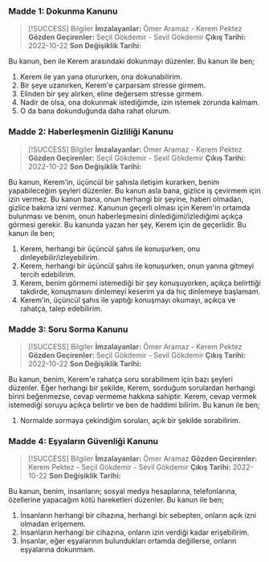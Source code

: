### Madde 1: Dokunma Kanunu

> [!SUCCESS] Bilgiler
> **İmzalayanlar:** Ömer Aramaz - Kerem Pektez
> **Gözden Geçirenler:** Seçil Gökdemir - Sevil Gökdemir
> **Çıkış Tarihi:** 2022-10-22
> **Son Değişiklik Tarihi:**

Bu kanun, ben ile Kerem arasındaki dokunmayı düzenler. Bu kanun ile ben;
1. Kerem ile yan yana otururken, ona dokunabilirim.
2. Bir şeye uzanırken, Kerem'e çarparsam stresse girmem.
3. Elinden bir şey alırken, eline değersem stresse girmem.
4. Nadir de olsa, ona dokunmak istediğimde, izin istemek zorunda kalmam.
5. O da bana dokunduğunda daha rahat olurum.

### Madde 2: Haberleşmenin Gizliliği Kanunu

> [!SUCCESS] Bilgiler
> **İmzalayanlar:** Ömer Aramaz - Kerem Pektez
> **Gözden Geçirenler:** Seçil Gökdemir - Sevil Gökdemir
> **Çıkış Tarihi:** 2022-10-22
> **Son Değişiklik Tarihi:**

Bu kanun, Kerem'in, üçüncül bir şahısla iletişim kurarken, benim yapabileceğim şeyleri düzenler. Bu kanun asla bana, gizlice iş çevirmem için izin vermez. Bu kanun bana, onun herhangi bir şeyine, haberi olmadan, gizlice bakma izni vermez. Kanunun geçerli olması için Kerem'in ortamda bulunması ve benim, onun haberleşmesini dinlediğimi/izlediğimi açıkça görmesi gerekir. Bu kanunda yazan her şey, Kerem için de geçerlidir. Bu kanun ile ben;
1. Kerem, herhangi bir üçüncül şahıs ile konuşurken, onu dinleyebilir/izleyebilirim.
2. Kerem, herhangi bir üçüncül şahıs ile konuşurken, onun yanına gitmeyi tercih edebilirim.
3. Kerem, benim görmemi istemediği bir şey konuşuyorken, açıkça belirttiği takdirde, konuşmasını dinlemeyi keserim ya da hiç dinlemeye başlamam.
4. Kerem'in, üçüncül şahıs ile yaptığı konuşmayı okumayı, açıkça ve rahatça, talep edebilirim.

### Madde 3: Soru Sorma Kanunu

> [!SUCCESS] Bilgiler
> **İmzalayanlar:** Ömer Aramaz - Kerem Pektez
> **Gözden Geçirenler:** Seçil Gökdemir - Sevil Gökdemir
> **Çıkış Tarihi:** 2022-10-22
> **Son Değişiklik Tarihi:**

Bu kanun, benim, Kerem'e rahatça soru sorabilmem için bazı şeyleri düzenler. Eğer herhangi bir şekilde, Kerem, sorduğum sorulardan herhangi birini beğenmezse, cevap vermeme hakkına sahiptir. Kerem, cevap vermek istemediği soruyu açıkça belirtir ve ben de haddimi bilirim. Bu kanun ile ben;
1. Normalde sormaya çekindiğim soruları, açık bir şekilde sorabilirim.

### Madde 4: Eşyaların Güvenliği Kanunu

> [!SUCCESS] Bilgiler
> **İmzalayanlar:** Ömer Aramaz
> **Gözden Geçirenler:** Kerem Pektez - Seçil Gökdemir - Sevil Gökdemir
> **Çıkış Tarihi:** 2022-10-22
> **Son Değişiklik Tarihi:**

Bu kanun, benim, insanların; sosyal medya hesaplarına, telefonlarına, özellerine yapacağım kötü hareketleri düzenler. Bu kanun ile ben;
1. İnsanların herhangi bir cihazına, herhangi bir sebepten, onların açık izni olmadan erişemem.
2. İnsanların herhangi bir cihazına, onların izin verdiği kadar erişebilirim.
3. İnsanlar, eğer eşyalarının bulundukları ortamda değillerse, onların eşyalarına dokunmam. 